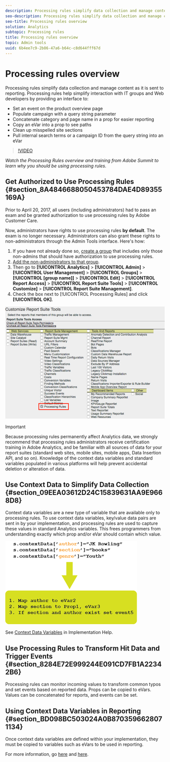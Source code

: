 ```yaml
---
description: Processing rules simplify data collection and manage content as it is sent to reporting.
seo-description: Processing rules simplify data collection and manage content as it is sent to reporting.
seo-title: Processing rules overview
solution: Analytics
subtopic: Processing rules
title: Processing rules overview
topic: Admin tools
uuid: 6b4ee7c9-2b86-47a6-b64c-c8d644fff67d
---
```


# Processing rules overview

Processing rules simplify data collection and manage content as it is sent to reporting. Processing rules help simplify interaction with IT groups and Web developers by providing an interface to:

* Set an event on the product overview page 
* Populate campaign with a query string parameter 
* Concatenate category and page name in a prop for easier reporting 
* Copy an eVar into a prop to see paths
* Clean up misspelled site sections
* Pull internal search terms or a campaign ID from the query string into an eVar

>[!VIDEO](https://tv.adobe.com/embed/1181/16506/)

*Watch the Processing Rules overview and training from Adobe Summit to learn why you should be using processing rules.*

## Get Authorized to Use Processing Rules {#section_8A4846688050453784DAE4D89355169A}

Prior to April 20, 2017, all users (including administrators) had to pass an exam and be granted authorization to use processing rules by Adobe Customer Care.

Now, administrators have rights to use processing rules **by default**. The exam is no longer necessary. Administrators can also grant these rights to non-administrators through the Admin Tools interface. Here's how:

1. If you have not already done so, [create a group](../../../admin/user-management2/c-user-groups/groups.md) that includes only those non-admins that should have authorization to use processing rules. 
1. [Add the non-administrators to that group](../../../admin/user-management2/c-user-management/t-add-user-to-group.md). 
1. Then go to **[!UICONTROL Analytics]** > **[!UICONTROL Admin]** > **[!UICONTROL User Management]** > **[!UICONTROL Groups]** > **[!UICONTROL [group name]]** > **[!UICONTROL Edit]** > **[!UICONTROL Report Access]** > **[!UICONTROL Report Suite Tools]** > **[!UICONTROL Customize]** > **[!UICONTROL Report Suite Management]**. 
1. Check the box next to [!UICONTROL Processing Rules] and click **[!UICONTROL OK]**.

![](assets/processing-rules.png)

>[!IMPORTANT]
>
>Because processing rules permanently affect Analytics data, we strongly recommend that processing rules administrators receive certification training in Adobe Analytics, and be familiar with all sources of data for your report suites (standard web sites, mobile sites, mobile apps, Data Insertion API, and so on). Knowledge of the context data variables and standard variables populated in various platforms will help prevent accidental deletion or alteration of data.

## Use Context Data to Simplify Data Collection {#section_09EEA03612D24C15839631AA9E9668D8}

Context data variables are a new type of variable that are available only to processing rules. To use context data variables, key/value data pairs are sent in by your implementation, and processing rules are used to capture these values in standard Analytics variables. This frees programmers from understanding exactly which prop and/or eVar should contain which value.

![](assets/evar-context-map.png)

See [Context Data Variables](https://marketing.adobe.com/resources/help/en_US/sc/implement/context_data_variables.html) in Implementation Help.

## Use Processing Rules to Transform Hit Data and Trigger Events {#section_8284E72E999244E091CD7FB1A22342B6}

Processing rules can monitor incoming values to transform common typos and set events based on reported data. Props can be copied to eVars. Values can be concatenated for reports, and events can be set.

## Using Context Data Variables in Reporting {#section_BD098BC503024A0B8703596628071134}

Once context data variables are defined within your implementation, they must be copied to variables such as eVars to be used in reporting.

For more information, go [here](../../../admin/admin/c-processing-rules/processing-rules-examples/processing-rules-copy-context-data.md#concept_43AA4980A2D847D6A3BEC50BCC0780E7) and [here](../../../admin/admin/c-processing-rules/processing-rules-examples/processing-rules-copy-context-data-event.md#concept_359B4E165ED442938A8EB6A55A725682). 
